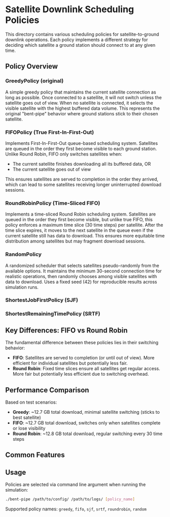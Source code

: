 # Satellite Downlink Scheduling Policies

This directory contains various scheduling policies for satellite-to-ground downlink operations. Each policy implements a different strategy for deciding which satellite a ground station should connect to at any given time.

## Policy Overview

### GreedyPolicy (original)
A simple greedy policy that maintains the current satellite connection as long as possible. Once connected to a satellite, it will not switch unless the satellite goes out of view. When no satellite is connected, it selects the visible satellite with the highest buffered data volume. This represents the original "bent-pipe" behavior where ground stations stick to their chosen satellite.

### FIFOPolicy (True First-In-First-Out)
Implements First-In-First-Out queue-based scheduling system. Satellites are queued in the order they first become visible to each ground station. Unlike Round Robin, FIFO only switches satellites when:
- The current satellite finishes downloading all its buffered data, OR
- The current satellite goes out of view

This ensures satellites are served to completion in the order they arrived, which can lead to some satellites receiving longer uninterrupted download sessions.

### RoundRobinPolicy (Time-Sliced FIFO)
Implements a time-sliced Round Robin scheduling system. Satellites are queued in the order they first become visible, but unlike true FIFO, this policy enforces a maximum time slice (30 time steps) per satellite. After the time slice expires, it moves to the next satellite in the queue even if the current satellite still has data to download. This ensures more equitable time distribution among satellites but may fragment download sessions.

### RandomPolicy
A randomized scheduler that selects satellites pseudo-randomly from the available options. It maintains the minimum 30-second connection time for realistic operations, then randomly chooses among visible satellites with data to download. Uses a fixed seed (42) for reproducible results across simulation runs.

### ShortestJobFirstPolicy (SJF)

### ShortestRemainingTimePolicy (SRTF)

## Key Differences: FIFO vs Round Robin

The fundamental difference between these policies lies in their switching behavior:

- **FIFO**: Satellites are served to completion (or until out of view). More efficient for individual satellites but potentially less fair.
- **Round Robin**: Fixed time slices ensure all satellites get regular access. More fair but potentially less efficient due to switching overhead.

## Performance Comparison

Based on test scenarios:
- **Greedy**: ~12.7 GB total download, minimal satellite switching (sticks to best satellite)
- **FIFO**: ~12.7 GB total download, switches only when satellites complete or lose visibility
- **Round Robin**: ~12.8 GB total download, regular switching every 30 time steps

## Common Features

## Usage

Policies are selected via command line argument when running the simulation:
```bash
./bent-pipe /path/to/config/ /path/to/logs/ [policy_name]
```

Supported policy names: `greedy`, `fifo`, `sjf`, `srtf`, `roundrobin`, `random`
